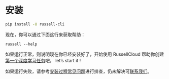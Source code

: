 # 安装

```bash
pip install -U russell-cli
```

现在，你可以通过下面这行来获取帮助：

```
russell --help
```

如果运行正常，则说明现在你已经安装好了，开始使用 RussellCloud 帮助你创建[第一个深度学习任务](/chapter1/di-yi-ge-ren-wu.md)吧， let’s start it !

如果运行失败，请参考[安装过程常见问题](/faq/an-zhuang-guo-cheng.md)进行排查，仍未解决可[联系我们](/lian-xi-wo-men.md)。

